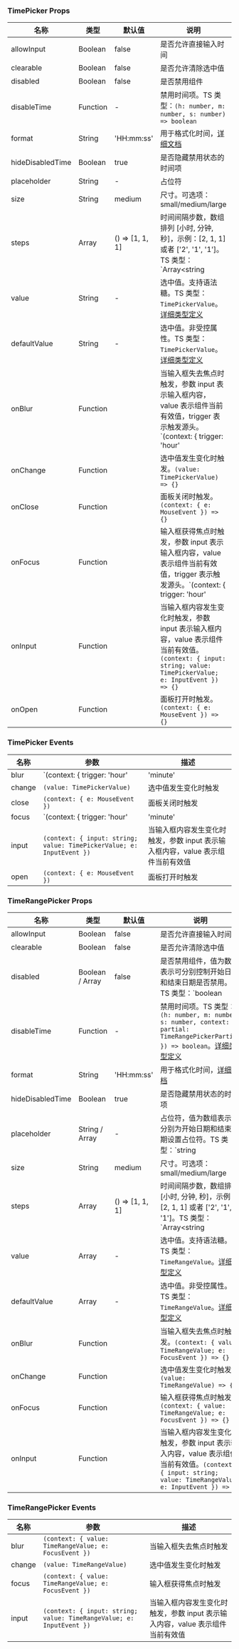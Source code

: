 
### TimePicker Props
名称 | 类型 | 默认值 | 说明 | 必传
-- | -- | -- | -- | --
allowInput | Boolean | false | 是否允许直接输入时间 | N
clearable | Boolean | false | 是否允许清除选中值 | N
disabled | Boolean | false | 是否禁用组件 | N
disableTime | Function | - | 禁用时间项。TS 类型：`(h: number, m: number, s: number) => boolean` | N
format | String | 'HH:mm:ss' | 用于格式化时间，[详细文档](https://day.js.org/docs/en/display/format) | N
hideDisabledTime | Boolean | true | 是否隐藏禁用状态的时间项 | N
placeholder | String | - | 占位符 | N
size | String | medium | 尺寸。可选项：small/medium/large | N
steps | Array | () => [1, 1, 1] | 时间间隔步数，数组排列 [小时, 分钟, 秒]，示例：[2, 1, 1] 或者 ['2', '1', '1']。TS 类型：`Array<string | number>` | N
value | String | - | 选中值。支持语法糖。TS 类型：`TimePickerValue`。[详细类型定义](https://github.com/TDesignOteam/tdesign-vue/tree/develop/src/time-picker/type.ts) | N
defaultValue | String | - | 选中值。非受控属性。TS 类型：`TimePickerValue`。[详细类型定义](https://github.com/TDesignOteam/tdesign-vue/tree/develop/src/time-picker/type.ts) | N
onBlur | Function |  | 当输入框失去焦点时触发，参数 input 表示输入框内容，value 表示组件当前有效值，trigger 表示触发源头。`(context: { trigger: 'hour' | 'minute' | 'second'; input: string; value: TimePickerValue; e: FocusEvent }) => {}` | N
onChange | Function |  | 选中值发生变化时触发。`(value: TimePickerValue) => {}` | N
onClose | Function |  | 面板关闭时触发。`(context: { e: MouseEvent }) => {}` | N
onFocus | Function |  | 输入框获得焦点时触发，参数 input 表示输入框内容，value 表示组件当前有效值，trigger 表示触发源头。`(context: { trigger: 'hour' | 'minute' | 'second'; input: string; value: TimePickerValue; e: FocusEvent }) => {}` | N
onInput | Function |  | 当输入框内容发生变化时触发，参数 input 表示输入框内容，value 表示组件当前有效值。`(context: { input: string; value: TimePickerValue; e: InputEvent }) => {}` | N
onOpen | Function |  | 面板打开时触发。`(context: { e: MouseEvent }) => {}` | N

### TimePicker Events
名称 | 参数 | 描述
-- | -- | --
blur | `(context: { trigger: 'hour' | 'minute' | 'second'; input: string; value: TimePickerValue; e: FocusEvent })` | 当输入框失去焦点时触发，参数 input 表示输入框内容，value 表示组件当前有效值，trigger 表示触发源头
change | `(value: TimePickerValue)` | 选中值发生变化时触发
close | `(context: { e: MouseEvent })` | 面板关闭时触发
focus | `(context: { trigger: 'hour' | 'minute' | 'second'; input: string; value: TimePickerValue; e: FocusEvent })` | 输入框获得焦点时触发，参数 input 表示输入框内容，value 表示组件当前有效值，trigger 表示触发源头
input | `(context: { input: string; value: TimePickerValue; e: InputEvent })` | 当输入框内容发生变化时触发，参数 input 表示输入框内容，value 表示组件当前有效值
open | `(context: { e: MouseEvent })` | 面板打开时触发


### TimeRangePicker Props
名称 | 类型 | 默认值 | 说明 | 必传
-- | -- | -- | -- | --
allowInput | Boolean | false | 是否允许直接输入时间 | N
clearable | Boolean | false | 是否允许清除选中值 | N
disabled | Boolean / Array | false | 是否禁用组件，值为数组表示可分别控制开始日期和结束日期是否禁用。TS 类型：`boolean | Array<boolean>` | N
disableTime | Function | - | 禁用时间项。TS 类型：`(h: number, m: number, s: number, context: { partial: TimeRangePickerPartial }) => boolean`。[详细类型定义](https://github.com/TDesignOteam/tdesign-vue/tree/develop/src/time-picker/type.ts) | N
format | String | 'HH:mm:ss' | 用于格式化时间，[详细文档](https://day.js.org/docs/en/display/format) | N
hideDisabledTime | Boolean | true | 是否隐藏禁用状态的时间项 | N
placeholder | String / Array | - | 占位符，值为数组表示可分别为开始日期和结束日期设置占位符。TS 类型：`string | Array<string>` | N
size | String | medium | 尺寸。可选项：small/medium/large | N
steps | Array | () => [1, 1, 1] | 时间间隔步数，数组排列 [小时, 分钟, 秒]，示例：[2, 1, 1] 或者 ['2', '1', '1']。TS 类型：`Array<string | number>` | N
value | Array | - | 选中值。支持语法糖。TS 类型：`TimeRangeValue`。[详细类型定义](https://github.com/TDesignOteam/tdesign-vue/tree/develop/src/time-picker/type.ts) | N
defaultValue | Array | - | 选中值。非受控属性。TS 类型：`TimeRangeValue`。[详细类型定义](https://github.com/TDesignOteam/tdesign-vue/tree/develop/src/time-picker/type.ts) | N
onBlur | Function |  | 当输入框失去焦点时触发。`(context: { value: TimeRangeValue; e: FocusEvent }) => {}` | N
onChange | Function |  | 选中值发生变化时触发。`(value: TimeRangeValue) => {}` | N
onFocus | Function |  | 输入框获得焦点时触发。`(context: { value: TimeRangeValue; e: FocusEvent }) => {}` | N
onInput | Function |  | 当输入框内容发生变化时触发，参数 input 表示输入内容，value 表示组件当前有效值。`(context: { input: string; value: TimeRangeValue; e: InputEvent }) => {}` | N

### TimeRangePicker Events
名称 | 参数 | 描述
-- | -- | --
blur | `(context: { value: TimeRangeValue; e: FocusEvent })` | 当输入框失去焦点时触发
change | `(value: TimeRangeValue)` | 选中值发生变化时触发
focus | `(context: { value: TimeRangeValue; e: FocusEvent })` | 输入框获得焦点时触发
input | `(context: { input: string; value: TimeRangeValue; e: InputEvent })` | 当输入框内容发生变化时触发，参数 input 表示输入内容，value 表示组件当前有效值
